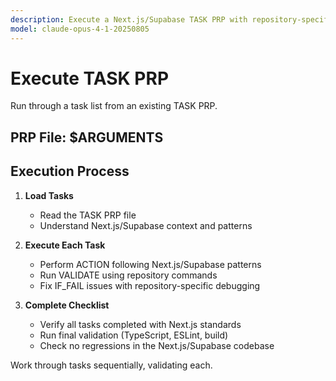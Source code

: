 ```yaml
---
description: Execute a Next.js/Supabase TASK PRP with repository-specific validation
model: claude-opus-4-1-20250805
---
```


# Execute TASK PRP

Run through a task list from an existing TASK PRP.

## PRP File: $ARGUMENTS

## Execution Process

1. **Load Tasks**

   - Read the TASK PRP file
   - Understand Next.js/Supabase context and patterns

2. **Execute Each Task**

   - Perform ACTION following Next.js/Supabase patterns
   - Run VALIDATE using repository commands
   - Fix IF_FAIL issues with repository-specific debugging

3. **Complete Checklist**
   - Verify all tasks completed with Next.js standards
   - Run final validation (TypeScript, ESLint, build)
   - Check no regressions in the Next.js/Supabase codebase

Work through tasks sequentially, validating each.
